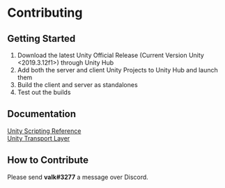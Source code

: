# Contributing
## Getting Started
1. Download the latest Unity Official Release (Current Version Unity <2019.3.12f1>) through Unity Hub
2. Add both the server and client Unity Projects to Unity Hub and launch them
3. Build the client and server as standalones
4. Test out the builds

## Documentation
[Unity Scripting Reference](https://docs.unity3d.com/ScriptReference/)  
[Unity Transport Layer](https://docs.unity3d.com/Packages/com.unity.transport@0.3/api/Unity.Networking.Transport.html)

## How to Contribute
Please send **valk#3277** a message over Discord.
